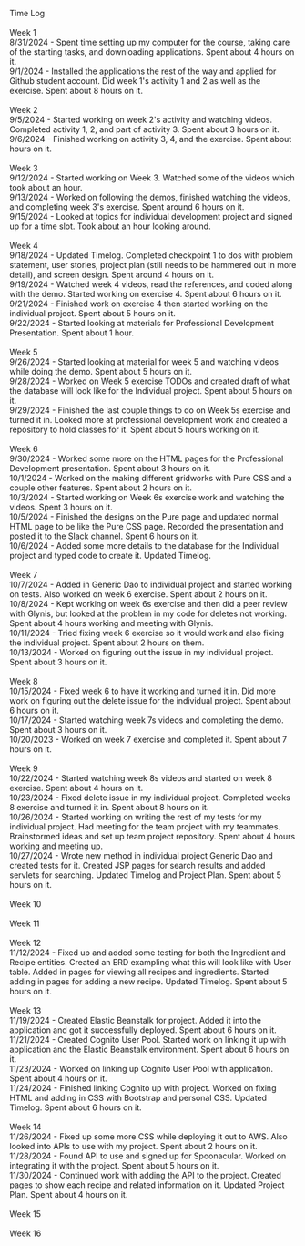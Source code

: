 Time Log 
<br><br>
Week 1
<br>
8/31/2024 - Spent time setting up my computer for the course, taking care of the starting tasks, and downloading applications. Spent about 4 hours on it.
<br>
9/1/2024 - Installed the applications the rest of the way and applied for Github student account. Did week 1's activity 1 and 2 as well as the exercise. Spent about 8 hours on it.
<br>
<br>
Week 2
<br>
9/5/2024 - Started working on week 2's activity and watching videos. Completed activity 1, 2, and part of activity 3. Spent about 3 hours on it.
<br>
9/6/2024 - Finished working on activity 3, 4, and the exercise. Spent about  hours on it.
<br>
<br>
Week 3
<br>
9/12/2024 - Started working on Week 3. Watched some of the videos which took about an hour.
<br>
9/13/2024 - Worked on following the demos, finished watching the videos, and completing week 3's exercise. Spent around 6 hours on it.
<br>
9/15/2024 - Looked at topics for individual development project and signed up for a time slot. Took about an hour looking around.
<br>
<br>
Week 4
<br>
9/18/2024 - Updated Timelog. Completed checkpoint 1 to dos with problem statement, user stories, project plan (still needs to be hammered out in more detail), and screen design. Spent around 4 hours on it.
<br>
9/19/2024 - Watched week 4 videos, read the references, and coded along with the demo. Started working on exercise 4. Spent about 6 hours on it.
<br>
9/21/2024 - Finished work on exercise 4 then started working on the individual project. Spent about 5 hours on it. 
<br>
9/22/2024 - Started looking at materials for Professional Development Presentation. Spent about 1 hour.
<br>
<br>
Week 5
<br>
9/26/2024 - Started looking at material for week 5 and watching videos while doing the demo. Spent about 5 hours on it.
<br>
9/28/2024 - Worked on Week 5 exercise TODOs and created draft of what the database will look like for the Individual project. Spent about 5 hours on it.
<br>
9/29/2024 - Finished the last couple things to do on Week 5s exercise and turned it in. Looked more at professional development work and created a repository to hold classes for it. Spent about 5 hours working on it.
<br>
<br>
Week 6
<br>
9/30/2024 - Worked some more on the HTML pages for the Professional Development presentation. Spent about 3 hours on it.
<br>
10/1/2024 - Worked on the making different gridworks with Pure CSS and a couple other features. Spent about 2 hours on it.
<br>
10/3/2024 - Started working on Week 6s exercise work and watching the videos. Spent 3 hours on it. 
<br>
10/5/2024 - Finished the designs on the Pure page and updated normal HTML page to be like the Pure CSS page. Recorded the presentation and posted it to the Slack channel. Spent 6 hours on it.
<br>
10/6/2024 - Added some more details to the database for the Individual project and typed code to create it. Updated Timelog.
<br>
<br>
Week 7
<br>
10/7/2024 - Added in Generic Dao to individual project and started working on tests. Also worked on week 6 exercise. Spent about 2 hours on it.
<br>
10/8/2024 - Kept working on week 6s exercise and then did a peer review with Glynis, but looked at the problem in my code for deletes not working. Spent about 4 hours working and meeting with Glynis.
<br>
10/11/2024 - Tried fixing week 6 exercise so it would work and also fixing the individual project. Spent about 2 hours on them.
<br>
10/13/2024 - Worked on figuring out the issue in my individual project. Spent about 3 hours on it.
<br>
<br>
Week 8
<br>
10/15/2024 - Fixed week 6 to have it working and turned it in. Did more work on figuring out the delete issue for the individual project. Spent about 6 hours on it.
<br> 
10/17/2024 - Started watching week 7s videos and completing the demo. Spent about 3 hours on it.
<br>
10/20/2023 - Worked on week 7 exercise and completed it. Spent about 7 hours on it.
<br>
<br>
Week 9
<br>
10/22/2024 - Started watching week 8s videos and started on week 8 exercise. Spent about 4 hours on it.
<br>
10/23/2024 - Fixed delete issue in my individual project. Completed weeks 8 exercise and turned it in. Spent about 8 hours on it.
<br>
10/26/2024 - Started working on writing the rest of my tests for my individual project. Had meeting for the team project with my teammates. Brainstormed ideas and set up team project repository. Spent about 4 hours working and meeting up.
<br>
10/27/2024 - Wrote new method in individual project Generic Dao and created tests for it. Created JSP pages for search results and added servlets for searching. Updated Timelog and Project Plan. Spent about 5 hours on it.
<br>
<br>
Week 10
<br>
<br>
Week 11
<br>
<br>
Week 12
<br>
11/12/2024 - Fixed up and added some testing for both the Ingredient and Recipe entities. Created an ERD exampling what this will look like with User table. Added in pages for viewing all recipes and ingredients. Started adding in pages for adding a new recipe. Updated Timelog. Spent about 5 hours on it.
<br>
<br>
Week 13
<br>
11/19/2024 - Created Elastic Beanstalk for project. Added it into the application and got it successfully deployed. Spent about 6 hours on it.
<br>
11/21/2024 - Created Cognito User Pool. Started work on linking it up with application and the Elastic Beanstalk environment. Spent about 6 hours on it.
<br>
11/23/2024 - Worked on linking up Cognito User Pool with application. Spent about 4 hours on it.
<br>
11/24/2024 - Finished linking Cognito up with project. Worked on fixing HTML and adding in CSS with Bootstrap and personal CSS. Updated Timelog. Spent about 6 hours on it.
<br>
<br>
Week 14
<br>
11/26/2024 - Fixed up some more CSS while deploying it out to AWS. Also looked into APIs to use with my project. Spent about 2 hours on it.
<br>
11/28/2024 - Found API to use and signed up for Spoonacular. Worked on integrating it with the project. Spent about 5 hours on it.
<br>
11/30/2024 - Continued work with adding the API to the project. Created pages to show each recipe and related information on it. Updated Project Plan. Spent about 4 hours on it.
<br>
<br>
Week 15
<br>
<br>
Week 16
